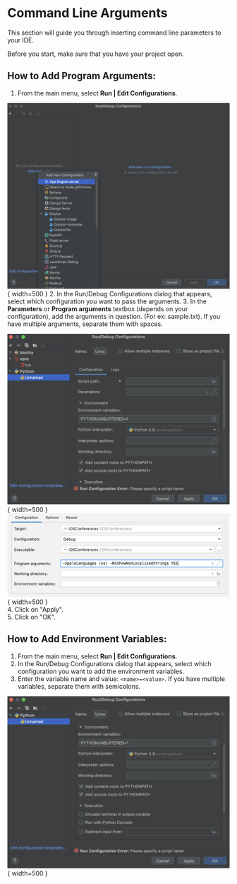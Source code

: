 # Command Line Arguments

This section will guide you through inserting command line parameters to your IDE.

Before you start, make sure that you have your project open.

## How to Add Program Arguments:
1. From the main menu, select **Run | Edit Configurations**.

![Edit Configurations](./images/command/configurations.png){ width=500 }
2. In the Run/Debug Configurations dialog that appears, select which configuration you want to pass the arguments.
3. In the **Parameters** or **Program arguments** textbox (depends on your configuration), add the arguments in question. (For ex: sample.txt).  If you have multiple arguments, separate them with spaces.

![Parameters](./images/command/parameters.png){ width=500 }
![Program Arguments](./images/command/program_args.png){ width=500 } 
<br>
4. Click on "Apply".
<br>
5. Click on "OK".

## How to Add Environment Variables:
1. From the main menu, select **Run | Edit Configurations**.
2. In the Run/Debug Configurations dialog that appears, select which configuration you want to add the environment variables.
3. Enter the variable name and value: `<name>=<value>`. If you have multiple variables, separate them with semicolons.


![Environment Variables](./images/command/env_variables.png){ width=500 }